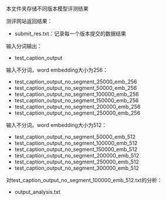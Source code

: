 本文件夹存储不同版本模型评测结果  

测评网站返回结果：  
- submit_res.txt：记录每一个版本提交的数据结果  

输入分词输出：  
- test_caption_output  

输入不分词，word embedding大小为256：  
- test_caption_output_no_segment_25000_emb_256  
- test_caption_output_no_segment_50000_emb_256  
- test_caption_output_no_segment_100000_emb_256  
- test_caption_output_no_segment_150000_emb_256  
- test_caption_output_no_segment_200000_emb_256  
- test_caption_output_no_segment_250000_emb_256  

输入不分词，word embedding大小为512：
- test_caption_output_no_segment_50000_emb_512  
- test_caption_output_no_segment_100000_emb_512  
- test_caption_output_no_segment_150000_emb_512  
- test_caption_output_no_segment_200000_emb_512  
- test_caption_output_no_segment_250000_emb_512  
- test_caption_output_no_segment_300000_emb_512  

对test_caption_output_no_segment_100000_emb_512.txt的分析：  
- output_analysis.txt
